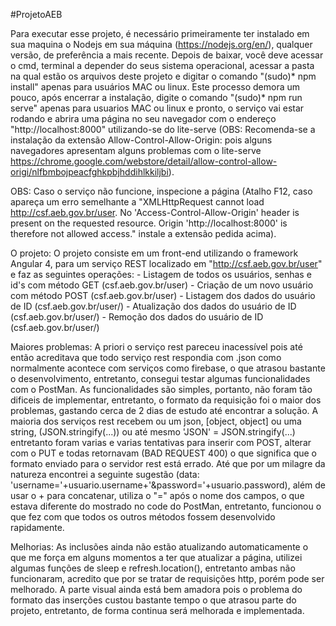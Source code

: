 #ProjetoAEB

Para executar esse projeto, é necessário primeiramente ter instalado em sua maquina o Nodejs em sua máquina (https://nodejs.org/en/), qualquer versão, de preferência a mais recente. Depois de baixar, você deve acessar o cmd, terminal a depender do seus sistema operacional, acessar a pasta na qual estão os arquivos deste projeto e digitar o comando "(sudo)* npm install" apenas para usuários MAC ou linux. Este processo demora um pouco, após encerrar a instalação, digite o comando "(sudo)* npm run serve" apenas para usuarios MAC ou linux e pronto, o serviço vai estar rodando e abrira uma página no seu navegador com o endereço "http://localhost:8000" utilizando-se do lite-serve (OBS: Recomenda-se a instalação da extensão Allow-Control-Allow-Origin: pois alguns navegadores apresentam alguns problemas com o lite-serve https://chrome.google.com/webstore/detail/allow-control-allow-origi/nlfbmbojpeacfghkpbjhddihlkkiljbi).

OBS: Caso o serviço não funcione, inspecione a página (Atalho F12, caso apareça um erro semelhante a "XMLHttpRequest cannot load http://csf.aeb.gov.br/user. No 'Access-Control-Allow-Origin' header is present on the requested resource. Origin 'http://localhost:8000' is therefore not allowed access." instale a extensão pedida acima).

O projeto: O projeto consiste em um front-end utilizando o framework Angular 4, para um serviço REST localizado em "http://csf.aeb.gov.br/user" e faz as seguintes operações: - Listagem de todos os usuários, senhas e id's com método GET (csf.aeb.gov.br/user) - Criação de um novo usuário com método POST (csf.aeb.gov.br/user) - Listagem dos dados do usuário de ID (csf.aeb.gov.br/user/) - Atualização dos dados do usuário de ID (csf.aeb.gov.br/user/) - Remoção dos dados do usuário de ID (csf.aeb.gov.br/user/)

Maiores problemas: A priori o serviço rest pareceu inacessível pois até então acreditava que todo serviço rest respondia com .json como normalmente acontece com serviços como firebase, o que atrasou bastante o desenvolvimento, entretanto, consegui testar algumas funcionalidades com o PostMan. As funcionalidades são simples, portanto, não foram tão dificeis de implementar, entretanto, o formato da requisição foi o maior dos problemas, gastando cerca de 2 dias de estudo até encontrar a solução. A maioria dos serviços rest recebem ou um json, [object, object] ou uma string, (JSON.stringify(...)) ou até mesmo 'JSON' = JSON.stringify(...) entretanto foram varias e varias tentativas para inserir com POST, alterar com o PUT e todas retornavam (BAD REQUEST 400) o que significa que o formato enviado para o servidor rest está errado. Até que por um milagre da natureza encontrei a seguinte sugestão (data: 'username='+usuario.username+'&password='+usuario.password), além de usar o + para concatenar, utiliza o "=" após o nome dos campos, o que estava diferente do mostrado no code do PostMan, entretanto, funcionou o que fez com que todos os outros métodos fossem desenvolvido rapidamente.

Melhorias: As inclusões ainda não estão atualizando automaticamente o que me força em alguns momentos a ter que atualizar a página, utilizei algumas funções de sleep e refresh.location(), entretanto ambas não funcionaram, acredito que por se tratar de requisições http, porém pode ser melhorado. A parte visual ainda está bem amadora pois o problema do formato das inserções custou bastante tempo o que atrasou parte do projeto, entretanto, de forma continua será melhorada e implementada.
